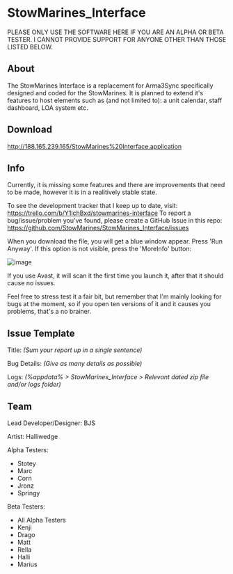# StowMarines_Interface

PLEASE ONLY USE THE SOFTWARE HERE IF YOU ARE AN ALPHA OR BETA TESTER. I CANNOT PROVIDE SUPPORT FOR ANYONE OTHER THAN THOSE LISTED BELOW.

## About
The StowMarines Interface is a replacement for Arma3Sync specifically designed and coded for the StowMarines. It is planned to extend it's features to host elements such as (and not limited to): a unit calendar, staff dashboard, LOA system etc.

## Download
http://188.165.239.165/StowMarines%20Interface.application

## Info
Currently, it is missing some features and there are improvements that need to be made, however it is in a realitively stable state. 

To see the development tracker that I keep up to date, visit: https://trello.com/b/Y1lchBxd/stowmarines-interface
To report a bug/issue/problem you've found, please create a GitHub Issue in this repo: https://github.com/StowMarines/StowMarines_Interface/issues

When you download the file, you will get a blue window appear. Press 'Run Anyway'. If this option is not visible, press the 'MoreInfo' button: 

![image](https://user-images.githubusercontent.com/68105236/119230888-0efbf500-bb16-11eb-8fd3-cf72949fc116.png)

If you use Avast, it will scan it the first time you launch it, after that it should cause no issues.

Feel free to stress test it a fair bit, but remember that I'm mainly looking for bugs at the moment, so if you open ten versions of it and it causes you problems, that's a no brainer.

## Issue Template

Title: _(Sum your report up in a single sentence)_

Bug Details: _(Give as many details as possible)_

Logs: _(%appdata% > StowMarines_Interface > Relevant dated zip file and/or logs folder)_

## Team

Lead Developer/Designer: BJS

Artist: Halliwedge

Alpha Testers:
- Stotey
- Marc
- Corn
- Jronz
- Springy

Beta Testers:
- All Alpha Testers
- Kenji
- Drago
- Matt
- Rella
- Halli
- Marius

